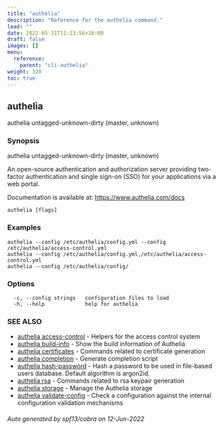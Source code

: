 ```yaml
---
title: "authelia"
description: "Reference for the authelia command."
lead: ""
date: 2022-05-31T11:13:56+10:00
draft: false
images: []
menu:
  reference:
    parent: "cli-authelia"
weight: 320
toc: true
---
```


## authelia

authelia untagged-unknown-dirty (master, unknown)

### Synopsis

authelia untagged-unknown-dirty (master, unknown)

An open-source authentication and authorization server providing
two-factor authentication and single sign-on (SSO) for your
applications via a web portal.

Documentation is available at: https://www.authelia.com/docs


```
authelia [flags]
```

### Examples

```
authelia --config /etc/authelia/config.yml --config /etc/authelia/access-control.yml
authelia --config /etc/authelia/config.yml,/etc/authelia/access-control.yml
authelia --config /etc/authelia/config/
```

### Options

```
  -c, --config strings   configuration files to load
  -h, --help             help for authelia
```

### SEE ALSO

* [authelia access-control](authelia_access-control.md)	 - Helpers for the access control system
* [authelia build-info](authelia_build-info.md)	 - Show the build information of Authelia
* [authelia certificates](authelia_certificates.md)	 - Commands related to certificate generation
* [authelia completion](authelia_completion.md)	 - Generate completion script
* [authelia hash-password](authelia_hash-password.md)	 - Hash a password to be used in file-based users database. Default algorithm is argon2id.
* [authelia rsa](authelia_rsa.md)	 - Commands related to rsa keypair generation
* [authelia storage](authelia_storage.md)	 - Manage the Authelia storage
* [authelia validate-config](authelia_validate-config.md)	 - Check a configuration against the internal configuration validation mechanisms

###### Auto generated by spf13/cobra on 12-Jun-2022
